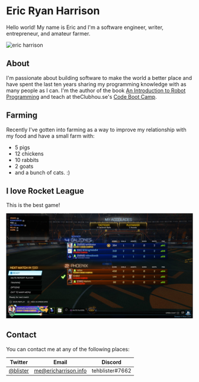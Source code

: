 # Eric Ryan Harrison
Hello world! My name is Eric and I'm a software engineer, writer, 
entrepreneur, and amateur farmer. 

![eric harrison](https://en.gravatar.com/userimage/7468766/1edb82c28db31df0b101ec318d5ba728.jpg?size=200)

## About

I'm passionate about building software to make the world a 
better place and have spent the last ten years sharing my programming
knowledge with as many people as I can. I'm the author of the book
[An Introduction to Robot Programming](https://www.amazon.com/Introduction-Robot-Programming-Robots-MRK-2/dp/1977685587) and teach 
at theClubhou.se's [Code Boot Camp](https://www.theclubhou.se/code-boot-camp).

## Farming

Recently I've gotten into farming as a way to improve my relationship with
my food and have a small farm with:

- 5 pigs
- 12 chickens
- 10 rabbits
- 2 goats
- and a bunch of cats. :)

## I love Rocket League

This is the best game!

![Rocket League scoreboard](https://github.com/CodeBootCamp13/MarkdownPortfolio/blob/main/20210908221831_1.jpg?raw=true)

## Contact

You can contact me at any of the following places:

| Twitter | Email | Discord |
|---------|-------|---------|
| [@blister](https://twitter.com/blister) | me@ericharrison.info | tehblister#7662 |
